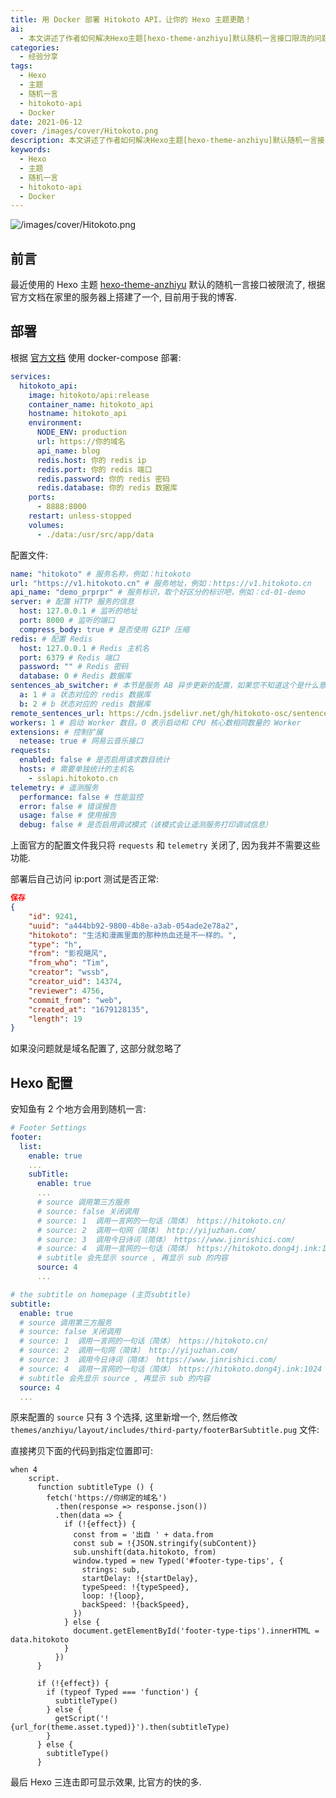 ```yaml
---
title: 用 Docker 部署 Hitokoto API，让你的 Hexo 主题更酷！
ai:
  - 本文讲述了作者如何解决Hexo主题[hexo-theme-anzhiyu]默认随机一言接口限流的问题。通过搭建自己家的服务器并使用docker-compose部署hitokoto-api，实现了在博客中使用自定义的随机一言功能。文章详细介绍了配置过程、服务部署、以及如何在Hexo中调用这一新功能。
categories:
  - 经验分享
tags:
  - Hexo
  - 主题
  - 随机一言
  - hitokoto-api
  - Docker
date: 2021-06-12
cover: /images/cover/Hitokoto.png
description: 本文讲述了作者如何解决Hexo主题[hexo-theme-anzhiyu]默认随机一言接口限流的问题。通过搭建自己家的服务器并使用docker-compose部署hitokoto-api，实现了在博客中使用自定义的随机一言功能。文章详细介绍了配置过程、服务部署、以及如何在Hexo中调用这一新功能。
keywords:
  - Hexo
  - 主题
  - 随机一言
  - hitokoto-api
  - Docker
---
```


![/images/cover/Hitokoto.png](/images/cover/Hitokoto.png)

## 前言

最近使用的 Hexo 主题 [hexo-theme-anzhiyu](https://github.com/anzhiyu-c/hexo-theme-anzhiyu) 默认的随机一言接口被限流了, 根据官方文档在家里的服务器上搭建了一个, 目前用于我的博客.

## 部署

根据 [官方文档](https://github.com/hitokoto-osc/hitokoto-api) 使用 docker-compose 部署:

```yml
services:
  hitokoto_api:
    image: hitokoto/api:release
    container_name: hitokoto_api
    hostname: hitokoto_api
    environment:
      NODE_ENV: production
      url: https://你的域名
      api_name: blog
      redis.host: 你的 redis ip
      redis.port: 你的 redis 端口
      redis.password: 你的 redis 密码
      redis.database: 你的 redis 数据库
    ports:
      - 8888:8000
    restart: unless-stopped
    volumes:
      - ./data:/usr/src/app/data
```

配置文件:

```yaml
name: "hitokoto" # 服务名称，例如：hitokoto
url: "https://v1.hitokoto.cn" # 服务地址，例如：https://v1.hitokoto.cn
api_name: "demo_prprpr" # 服务标识，取个好区分的标识吧，例如：cd-01-demo
server: # 配置 HTTP 服务的信息
  host: 127.0.0.1 # 监听的地址
  port: 8000 # 监听的端口
  compress_body: true # 是否使用 GZIP 压缩
redis: # 配置 Redis
  host: 127.0.0.1 # Redis 主机名
  port: 6379 # Redis 端口
  password: "" # Redis 密码
  database: 0 # Redis 数据库
sentences_ab_switcher: # 本节是服务 AB 异步更新的配置，如果您不知道这个是什么意思，请保持默认
  a: 1 # a 状态对应的 redis 数据库
  b: 2 # b 状态对应的 redis 数据库
remote_sentences_url: https://cdn.jsdelivr.net/gh/hitokoto-osc/sentences-bundle@latest/ # 语句库地址，通常默认即可。如果您想使用您自己打包部署的语句库，您可以修改此项
workers: 1 # 启动 Worker 数目。0 表示启动和 CPU 核心数相同数量的 Worker
extensions: # 控制扩展
  netease: true # 网易云音乐接口
requests:
  enabled: false # 是否启用请求数目统计
  hosts: # 需要单独统计的主机名
    - sslapi.hitokoto.cn
telemetry: # 遥测服务
  performance: false # 性能监控
  error: false # 错误报告
  usage: false # 使用报告
  debug: false # 是否启用调试模式（该模式会让遥测服务打印调试信息）
```

上面官方的配置文件我只将 `requests` 和 `telemetry` 关闭了, 因为我并不需要这些功能.

部署后自己访问 ip:port 测试是否正常:

```json
保存
{
    "id": 9241,
    "uuid": "a444bb92-9800-4b8e-a3ab-054ade2e78a2",
    "hitokoto": "生活和漫画里面的那种热血还是不一样的。",
    "type": "h",
    "from": "影视飓风",
    "from_who": "Tim",
    "creator": "wssb",
    "creator_uid": 14374,
    "reviewer": 4756,
    "commit_from": "web",
    "created_at": "1679128135",
    "length": 19
}
```

如果没问题就是域名配置了, 这部分就忽略了

## Hexo 配置

安知鱼有 2 个地方会用到随机一言:

```yaml
# Footer Settings
footer:
  list:
    enable: true
    ...
    subTitle:
      enable: true
      ...
      # source 调用第三方服务
      # source: false 关闭调用
      # source: 1  调用一言网的一句话（简体） https://hitokoto.cn/
      # source: 2  调用一句网（简体） http://yijuzhan.com/
      # source: 3  调用今日诗词（简体） https://www.jinrishici.com/
      # source: 4  调用一言网的一句话（简体） https://hitokoto.dong4j.ink:1024
      # subtitle 会先显示 source , 再显示 sub 的内容
      source: 4
      ...
```

```yaml
# the subtitle on homepage (主页subtitle)
subtitle:
  enable: true
  # source 调用第三方服务
  # source: false 关闭调用
  # source: 1  调用一言网的一句话（简体） https://hitokoto.cn/
  # source: 2  调用一句网（简体） http://yijuzhan.com/
  # source: 3  调用今日诗词（简体） https://www.jinrishici.com/
  # source: 4  调用一言网的一句话（简体） https://hitokoto.dong4j.ink:1024
  # subtitle 会先显示 source , 再显示 sub 的内容
  source: 4
  ...
```

原来配置的 `source` 只有 3 个选择, 这里新增一个, 然后修改 `themes/anzhiyu/layout/includes/third-party/footerBarSubtitle.pug` 文件:

直接拷贝下面的代码到指定位置即可:

```pug
when 4
    script.
      function subtitleType () {
        fetch('https://你绑定的域名')
          .then(response => response.json())
          .then(data => {
            if (!{effect}) {
              const from = '出自 ' + data.from
              const sub = !{JSON.stringify(subContent)}
              sub.unshift(data.hitokoto, from)
              window.typed = new Typed('#footer-type-tips', {
                strings: sub,
                startDelay: !{startDelay},
                typeSpeed: !{typeSpeed},
                loop: !{loop},
                backSpeed: !{backSpeed},
              })
            } else {
              document.getElementById('footer-type-tips').innerHTML = data.hitokoto
            }
          })
      }

      if (!{effect}) {
        if (typeof Typed === 'function') {
          subtitleType()
        } else {
          getScript('!{url_for(theme.asset.typed)}').then(subtitleType)
        }
      } else {
        subtitleType()
      }
```

最后 Hexo 三连击即可显示效果, 比官方的快的多.
